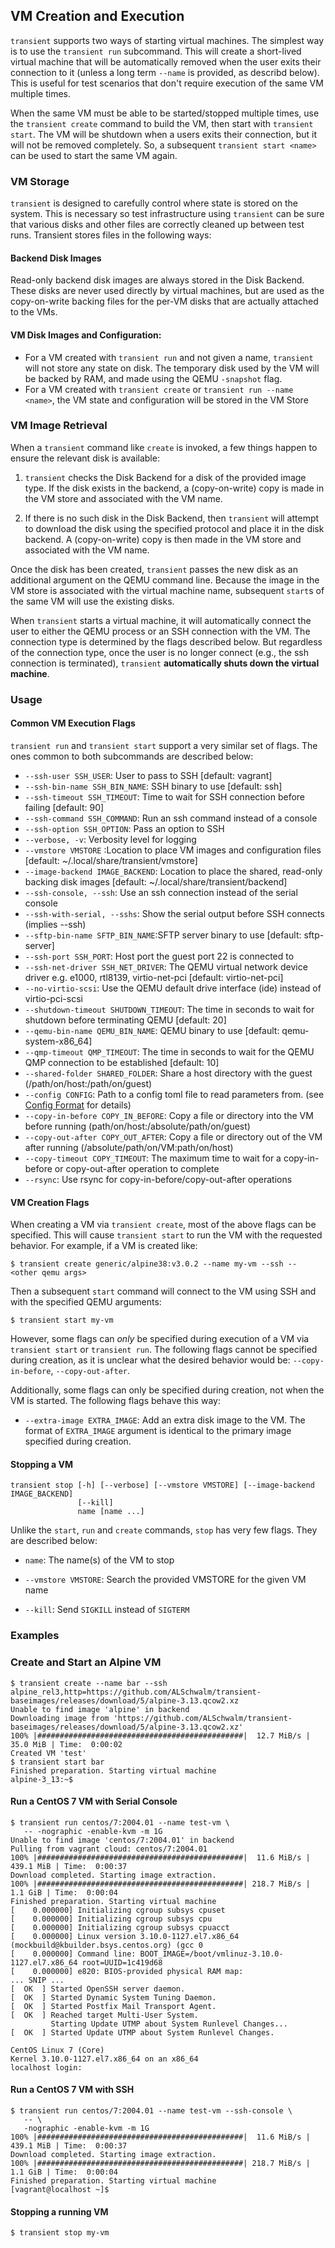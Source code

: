## VM Creation and Execution

`transient` supports two ways of starting virtual machines. The simplest
way is to use the `transient run` subcommand. This will create a short-lived
virtual machine that will be automatically removed when the user exits
their connection to it (unless a long term `--name` is provided, as describd
below). This is useful for test scenarios that don't require execution of the
same VM multiple times.

When the same VM must be able to be started/stopped multiple times, use
the `transient create` command to build the VM, then start with
`transient start`. The VM will be shutdown when a users exits their connection,
but it will not be removed completely. So, a subsequent `transient start <name>`
can be used to start the same VM again.

### VM Storage

`transient` is designed to carefully control where state is stored on the
system. This is necessary so test infrastructure using `transient` can
be sure that various disks and other files are correctly cleaned up between
test runs. Transient stores files in the following ways:

#### Backend Disk Images

Read-only backend disk images are always stored in the Disk Backend. These
disks are never used directly by virtual machines, but are used as the
copy-on-write backing files for the per-VM disks that are actually attached
to the VMs.

#### VM Disk Images and Configuration:

- For a VM created with `transient run` and not given a name,
`transient` will not store any state on disk. The temporary disk used by
the VM will be backed by RAM, and made using the QEMU `-snapshot` flag.
- For a VM created with `transient create` or `transient run --name <name>`,
the VM state and configuration will be stored in the VM Store

### VM Image Retrieval

When a `transient` command like `create` is invoked, a few things happen to ensure
the relevant disk is available:

1. `transient` checks the Disk Backend for a disk of the provided image type. If
the disk exists in the backend, a (copy-on-write) copy is made in the VM store
and associated with the VM name.

2. If there is no such disk in the Disk Backend, then `transient` will attempt
to download the disk using the specified protocol and place it in the disk
backend. A (copy-on-write) copy is then made in the VM store and associated with
the VM name.

Once the disk has been created, `transient` passes the new disk as an additional
argument on the QEMU command line. Because the image in the VM store is
associated with the virtual machine name, subsequent `start`s of the same VM will
use the existing disks.

When `transient` starts a virtual machine, it will automatically connect the
user to either the QEMU process or an SSH connection with the VM. The connection
type is determined by the flags described below. But regardless of the connection
type, once the user is no longer connect (e.g., the ssh connection is terminated),
`transient` **automatically shuts down the virtual machine**.

### Usage

#### Common VM Execution Flags

`transient run` and `transient start` support a very similar set of flags. The
ones common to both subcommands are described below:

- `--ssh-user SSH_USER`: User to pass to SSH [default: vagrant]
- `--ssh-bin-name SSH_BIN_NAME`: SSH binary to use [default: ssh]
- `--ssh-timeout SSH_TIMEOUT`:  Time to wait for SSH connection before failing [default: 90]
- `--ssh-command SSH_COMMAND`:  Run an ssh command instead of a console
- `--ssh-option SSH_OPTION`: Pass an option to SSH
- `--verbose, -v`: Verbosity level for logging
- `--vmstore VMSTORE` :Location to place VM images and configuration files
                       [default: ~/.local/share/transient/vmstore]
- `--image-backend IMAGE_BACKEND`: Location to place the shared, read-only backing disk
                                  images [default: ~/.local/share/transient/backend]
- `--ssh-console, --ssh`: Use an ssh connection instead of the serial console
- `--ssh-with-serial, --sshs`: Show the serial output before SSH connects (implies --ssh)
- `--sftp-bin-name SFTP_BIN_NAME`:SFTP server binary to use [default: sftp-server]
- `--ssh-port SSH_PORT`: Host port the guest port 22 is connected to
- `--ssh-net-driver SSH_NET_DRIVER`: The QEMU virtual network device driver e.g. e1000,
                                     rtl8139, virtio-net-pci [default: virtio-net-pci]
- `--no-virtio-scsi`: Use the QEMU default drive interface (ide) instead of virtio-pci-scsi
- `--shutdown-timeout SHUTDOWN_TIMEOUT`: The time in seconds to wait for shutdown before
                                         terminating QEMU [default: 20]
- `--qemu-bin-name QEMU_BIN_NAME`: QEMU binary to use [default: qemu-system-x86_64]
- `--qmp-timeout QMP_TIMEOUT`: The time in seconds to wait for the QEMU QMP connection to
                               be established [default: 10]
- `--shared-folder SHARED_FOLDER`: Share a host directory with the guest
                                   (/path/on/host:/path/on/guest)
- `--config CONFIG`: Path to a config toml file to read parameters from. (see [Config Format](../details/config-file.md) for details)
- `--copy-in-before COPY_IN_BEFORE`: Copy a file or directory into the VM before running
                                     (path/on/host:/absolute/path/on/guest)
- `--copy-out-after COPY_OUT_AFTER`: Copy a file or directory out of the VM after running
                                     (/absolute/path/on/VM:path/on/host)
- `--copy-timeout COPY_TIMEOUT`: The maximum time to wait for a copy-in-before or
                                 copy-out-after operation to complete
- `--rsync`: Use rsync for copy-in-before/copy-out-after operations

#### VM Creation Flags

When creating a VM via `transient create`, most of the above flags can be specified.
This will cause `transient start` to run the VM with the requested behavior. For
example, if a VM is created like:

```
$ transient create generic/alpine38:v3.0.2 --name my-vm --ssh -- <other qemu args>
```

Then a subsequent `start` command will connect to the VM using SSH and with the
specified QEMU arguments:

```
$ transient start my-vm
```

However, some flags can _only_ be specified during execution of a VM via `transient start`
or `transient run`. The following flags cannot be specified during creation, as it is
unclear what the desired behavior would be: `--copy-in-before`, `--copy-out-after`.

Additionally, some flags can only be specified during creation, not when the VM is
started. The following flags behave this way:

- `--extra-image EXTRA_IMAGE`: Add an extra disk image to the VM. The format of
                               `EXTRA_IMAGE` argument is identical to the primary
                               image specified during creation.

#### Stopping a VM

```
transient stop [-h] [--verbose] [--vmstore VMSTORE] [--image-backend IMAGE_BACKEND]
               [--kill]
               name [name ...]
```

Unlike the `start`, `run` and `create` commands, `stop` has very few flags. They are
described below:

- `name`: The name(s) of the VM to stop

- `--vmstore VMSTORE`: Search the provided VMSTORE for the given VM name

- `--kill`: Send `SIGKILL` instead of `SIGTERM`

### Examples

### Create and Start an Alpine VM

```
$ transient create --name bar --ssh alpine_rel3,http=https://github.com/ALSchwalm/transient-baseimages/releases/download/5/alpine-3.13.qcow2.xz
Unable to find image 'alpine' in backend
Downloading image from 'https://github.com/ALSchwalm/transient-baseimages/releases/download/5/alpine-3.13.qcow2.xz'
100% |##############################################|  12.7 MiB/s |  35.0 MiB | Time:  0:00:02
Created VM 'test'
$ transient start bar
Finished preparation. Starting virtual machine
alpine-3_13:~$
```

#### Run a CentOS 7 VM with Serial Console

```
$ transient run centos/7:2004.01 --name test-vm \
   -- -nographic -enable-kvm -m 1G
Unable to find image 'centos/7:2004.01' in backend
Pulling from vagrant cloud: centos/7:2004.01
100% |##############################################|  11.6 MiB/s | 439.1 MiB | Time:  0:00:37
Download completed. Starting image extraction.
100% |##############################################| 218.7 MiB/s |   1.1 GiB | Time:  0:00:04
Finished preparation. Starting virtual machine
[    0.000000] Initializing cgroup subsys cpuset
[    0.000000] Initializing cgroup subsys cpu
[    0.000000] Initializing cgroup subsys cpuacct
[    0.000000] Linux version 3.10.0-1127.el7.x86_64 (mockbuild@kbuilder.bsys.centos.org) (gcc 0
[    0.000000] Command line: BOOT_IMAGE=/boot/vmlinuz-3.10.0-1127.el7.x86_64 root=UUID=1c419d68
[    0.000000] e820: BIOS-provided physical RAM map:
... SNIP ...
[  OK  ] Started OpenSSH server daemon.
[  OK  ] Started Dynamic System Tuning Daemon.
[  OK  ] Started Postfix Mail Transport Agent.
[  OK  ] Reached target Multi-User System.
         Starting Update UTMP about System Runlevel Changes...
[  OK  ] Started Update UTMP about System Runlevel Changes.

CentOS Linux 7 (Core)
Kernel 3.10.0-1127.el7.x86_64 on an x86_64
localhost login:
```

#### Run a CentOS 7 VM with SSH

```
$ transient run centos/7:2004.01 --name test-vm --ssh-console \
   -- \
   -nographic -enable-kvm -m 1G
100% |##############################################|  11.6 MiB/s | 439.1 MiB | Time:  0:00:37
Download completed. Starting image extraction.
100% |##############################################| 218.7 MiB/s |   1.1 GiB | Time:  0:00:04
Finished preparation. Starting virtual machine
[vagrant@localhost ~]$
```

#### Stopping a running VM

```
$ transient stop my-vm
```
